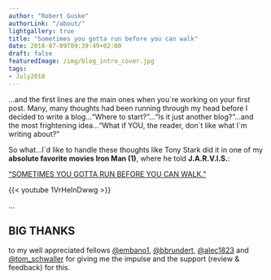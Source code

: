 ```yaml
---
author: "Robert Guske"
authorLink: "/about/"
lightgallery: true
title: "Sometimes you gotta run before you can walk"
date: 2018-07-09T09:39:49+02:00
draft: false
featuredImage: /img/blog_intro_cover.jpg
tags:
- July2018
---
```


...and the first lines are the main ones when you´re working on your first post.
Many, many thoughts had been running through my head before I decided to write a blog…“Where to start?”…“Is it just another blog?”…and the most frightening idea…“What if YOU, the reader, don´t like what I´m writing about?”

So what...I´d like to handle these thoughts like Tony Stark did it in one of my **absolute favorite movies Iron Man (1)**, where he told **J.A.R.V.I.S.**:

<a href="https://youtu.be/1VrHeInDwwg" target="_blank">“SOMETIMES YOU GOTTA RUN BEFORE YOU CAN WALK.”</a>

{{< youtube 1VrHeInDwwg >}}

...

## **BIG THANKS** 
to my well appreciated fellows <a href="https://twitter.com/embano1" target="_blank"> @embano1</a>,
<a href="https://twitter.com/bbrundert" target="_blank"> @bbrundert</a>,
<a href="https://twitter.com/Alec1823" target="_blank"> @alec1823</a> and
<a href="https://twitter.com/tom_schwaller" target="_blank"> @tom_schwaller</a> for giving me the impulse and the support (review & feedback) for this.